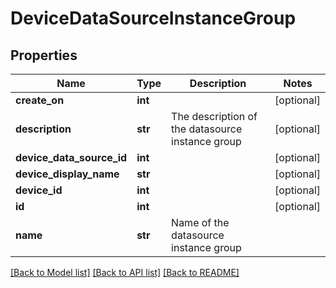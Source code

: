 # DeviceDataSourceInstanceGroup

## Properties
Name | Type | Description | Notes
------------ | ------------- | ------------- | -------------
**create_on** | **int** |  | [optional] 
**description** | **str** | The description of the datasource instance group | [optional] 
**device_data_source_id** | **int** |  | [optional] 
**device_display_name** | **str** |  | [optional] 
**device_id** | **int** |  | [optional] 
**id** | **int** |  | [optional] 
**name** | **str** | Name of the datasource instance group | 

[[Back to Model list]](../README.md#documentation-for-models) [[Back to API list]](../README.md#documentation-for-api-endpoints) [[Back to README]](../README.md)


